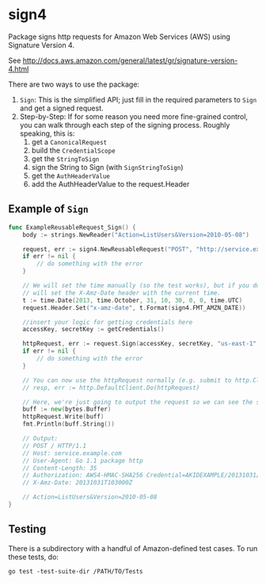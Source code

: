 sign4
=====

Package signs http requests for Amazon Web Services (AWS) using Signature Version 4.

See http://docs.aws.amazon.com/general/latest/gr/signature-version-4.html

There are two ways to use the package:

1. `Sign`: This is the simplified API; just fill in the required parameters to `Sign` 
   and get a signed request.
2. Step-by-Step: If for some reason you need more fine-grained control, you can walk 
   through each step of the signing process. Roughly speaking, this is:
    1. get a `CanonicalRequest`
    2. build the `CredentialScope`
    3. get the `StringToSign`
    4. sign the String to Sign (with `SignStringToSign`)
    5. get the `AuthHeaderValue`
    6. add the AuthHeaderValue to the request.Header
    

Example of `Sign`
-----------------

```Go
func ExampleReusableRequest_Sign() {
	body := strings.NewReader("Action=ListUsers&Version=2010-05-08")

	request, err := sign4.NewReusableRequest("POST", "http://service.example.com", body)
	if err != nil {
		// do something with the error
	}

	// We will set the time manually (so the test works), but if you don't do this, Sign()
	// will set the X-Amz-Date header with the current time.
	t := time.Date(2013, time.October, 31, 10, 30, 0, 0, time.UTC)
	request.Header.Set("x-amz-date", t.Format(sign4.FMT_AMZN_DATE))

	//insert your logic for getting credentials here
	accessKey, secretKey := getCredentials()

	httpRequest, err := request.Sign(accessKey, secretKey, "us-east-1", "service")
	if err != nil {
		// do something with the error
	}

	// You can now use the httpRequest normally (e.g. submit to http.Client.Do)
	// resp, err := http.DefaultClient.Do(httpRequest)

	// Here, we're just going to output the request so we can see the signature.
	buff := new(bytes.Buffer)
	httpRequest.Write(buff)
	fmt.Println(buff.String())

	// Output:
	// POST / HTTP/1.1
	// Host: service.example.com
	// User-Agent: Go 1.1 package http
	// Content-Length: 35
	// Authorization: AWS4-HMAC-SHA256 Credential=AKIDEXAMPLE/20131031/us-east-1/service/aws4_request, SignedHeaders=content-length;host;user-agent;x-amz-date, Signature=9a0659143c33772a5293374b60b6ade850d8f7c82bdeb657917c7fd3cba86e4d
	// X-Amz-Date: 20131031T103000Z

	// Action=ListUsers&Version=2010-05-08
}
```

Testing
-------
There is a subdirectory with a handful of Amazon-defined test cases. To run these tests, do:

`go test -test-suite-dir /PATH/TO/Tests`